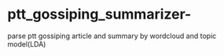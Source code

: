 # ptt_gossiping_summarizer-
parse ptt gossiping article and summary by wordcloud and topic model(LDA)
